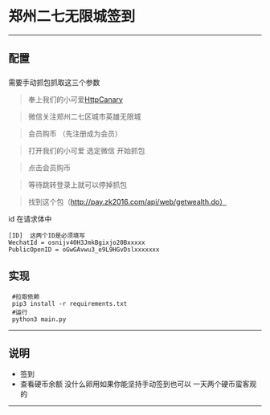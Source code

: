 # 郑州二七无限城签到
---

##  配置  
##### 

需要手动抓包抓取这三个参数

> 奉上我们的小可爱[HttpCanary](https://huaigou.lanzouw.com/ieL9wtilq8h)

> 微信关注郑州二七区城市英雄无限城

> 会员购币 （先注册成为会员）

> 打开我们的小可爱 选定微信 开始抓包

> 点击会员购币

> 等待跳转登录上就可以停掉抓包

> 找到这个包（http://pay.zk2016.com/api/web/getwealth.do）

id 在请求体中



    [ID]  这两个ID是必须填写
    WechatId = osnijv40H3JmkBgixjo20Bxxxxx
    PublicOpenID = oGwGAvwu3_e9L9HGvDslxxxxxxx  


##  实现

     #拉取依赖
     pip3 install -r requirements.txt
     #运行
     python3 main.py

---

## 说明
- 签到
- 查看硬币余额
没什么卵用如果你能坚持手动签到也可以 一天两个硬币蛮客观的

---
